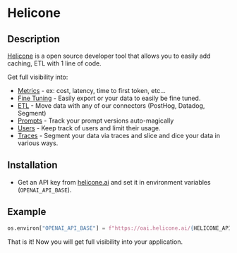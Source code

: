 # Helicone

## Description

[Helicone](https://helicone.ai) is a open source developer tool that allows you to easily add caching, ETL with 1 line of code.

Get full visibility into:

- [Metrics](https://www.helicone.ai/) - ex: cost, latency, time to first token, etc...
- [Fine Tuning](https://docs.helicone.ai/features/advanced-usage/fine-tuning) - Easily export or your data to easily be fine tuned.
- [ETL](https://docs.helicone.ai/features/advanced-usage/etl) - Move data with any of our connectors (PostHog, Datadog, Segment)
- [Prompts](https://docs.helicone.ai/features/prompts) - Track your prompt versions auto-magically
- [Users](https://docs.helicone.ai/custom-parameters/user-tracking) - Keep track of users and limit their usage.
- [Traces](https://docs.helicone.ai/use-cases/segmentation) - Segment your data via traces and slice and dice your data in various ways.

## Installation

- Get an API key from [helicone.ai](https://helicone.ai) and set it in environment variables (`OPENAI_API_BASE`).

## Example

```python
os.environ["OPENAI_API_BASE"] = f"https://oai.helicone.ai/{HELICONE_API_KEY}/v1
```

That is it! Now you will get full visibility into your application.
